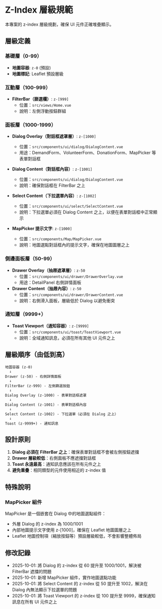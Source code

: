 # Z-Index 層級規範

本專案的 z-index 層級規劃，確保 UI 元件正確堆疊顯示。

## 層級定義

### 基礎層（0-99）

- **地圖容器**: `z-0` (預設)
- **地圖標記**: Leaflet 預設層級

### 互動層（100-999）

- **FilterBar（篩選欄）**: `z-[999]`
  - 位置：`src/views/Home.vue`
  - 說明：左側浮動按鈕群組

### 面板層（1000-1999）

- **Dialog Overlay（對話框遮罩層）**: `z-[1000]`
  - 位置：`src/components/ui/dialog/DialogContent.vue`
  - 用途：DemandForm、VolunteerForm、DonationForm、MapPicker 等表單對話框
- **Dialog Content（對話框內容）**: `z-[1001]`
  - 位置：`src/components/ui/dialog/DialogContent.vue`
  - 說明：確保對話框在 FilterBar 之上

- **Select Content（下拉選單內容）**: `z-[1002]`
  - 位置：`src/components/ui/select/SelectContent.vue`
  - 說明：下拉選單必須在 Dialog Content 之上，以便在表單對話框中正常顯示
- **MapPicker 提示文字**: `z-[1000]`
  - 位置：`src/components/Map/MapPicker.vue`
  - 說明：地圖選點對話框內的提示文字，確保在地圖圖層之上

### 側邊面板層（50-99）

- **Drawer Overlay（抽屜遮罩層）**: `z-50`
  - 位置：`src/components/ui/drawer/DrawerOverlay.vue`
  - 用途：DetailPanel 右側詳情面板
- **Drawer Content（抽屜內容）**: `z-50`
  - 位置：`src/components/ui/drawer/DrawerContent.vue`
  - 說明：右側滑入面板，層級低於 Dialog 以避免衝突

### 通知層（9999+）

- **Toast Viewport（通知容器）**: `z-[9999]`
  - 位置：`src/components/ui/toast/ToastViewport.vue`
  - 說明：全域通知訊息，必須在所有其他 UI 元件之上

## 層級順序（由低到高）

```
地圖容器 (z-0)
  ↓
Drawer (z-50) - 右側詳情面板
  ↓
FilterBar (z-999) - 左側篩選按鈕
  ↓
Dialog Overlay (z-1000) - 表單對話框遮罩
  ↓
Dialog Content (z-1001) - 表單對話框內容
  ↓
Select Content (z-1002) - 下拉選單（必須在 Dialog 之上）
  ↓
Toast (z-9999+) - 通知訊息
```

## 設計原則

1. **Dialog 必須在 FilterBar 之上**：確保表單對話框不會被左側按鈕遮擋
2. **Drawer 層級較低**：右側面板不應遮擋對話框
3. **Toast 永遠最高**：通知訊息應該在所有元件之上
4. **避免重疊**：相同類型的元件使用相近的 z-index 值

## 特殊說明

### MapPicker 組件

MapPicker 是一個嵌套在 Dialog 中的地圖選點組件：

- 外層 Dialog 的 z-index 為 1000/1001
- 內部地圖提示文字使用 z-[1000]，確保在 Leaflet 地圖圖層之上
- Leaflet 地圖控制項（縮放按鈕等）預設層級較低，不會影響整體佈局

## 修改記錄

- 2025-10-01: 將 Dialog 的 z-index 從 60 提升至 1000/1001，解決被 FilterBar 遮擋的問題
- 2025-10-01: 新增 MapPicker 組件，實作地圖選點功能
- 2025-10-01: 將 Select Content 的 z-index 從 50 提升至 1002，解決在 Dialog 內無法顯示下拉選單的問題
- 2025-10-01: 將 Toast Viewport 的 z-index 從 100 提升至 9999，確保通知訊息在所有 UI 元件之上
